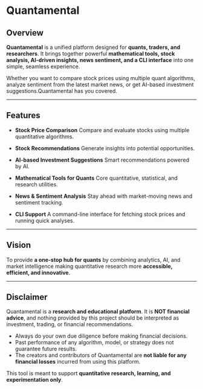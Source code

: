 # Quantamental

## Overview

**Quantamental** is a unified platform designed for **quants, traders, and researchers**.
It brings together powerful **mathematical tools, stock analysis, AI-driven insights, news sentiment, and a CLI interface** into one simple, seamless experience.

Whether you want to compare stock prices using multiple quant algorithms, analyze sentiment from the latest market news, or get AI-based investment suggestions.Quantamental has you covered.

---

## Features

* **Stock Price Comparison**
  Compare and evaluate stocks using multiple quantitative algorithms.

* **Stock Recommendations**
  Generate insights into potential opportunities.

* **AI-based Investment Suggestions**
  Smart recommendations powered by AI.

* **Mathematical Tools for Quants**
  Core quantitative, statistical, and research utilities.

* **News & Sentiment Analysis**
  Stay ahead with market-moving news and sentiment tracking.

* **CLI Support**
  A command-line interface for fetching stock prices and running quick analyses.

---

## Vision

To provide **a one-stop hub for quants** by combining analytics, AI, and market intelligence making quantitative research more **accessible, efficient, and innovative**.

---
## Disclaimer

Quantamental is a **research and educational platform**.
It is **NOT financial advice**, and nothing provided by this project should be interpreted as investment, trading, or financial recommendations.

* Always do your own due diligence before making financial decisions.
* Past performance of any algorithm, model, or strategy does not guarantee future results.
* The creators and contributors of Quantamental are **not liable for any financial losses** incurred from using this platform.

This tool is meant to support **quantitative research, learning, and experimentation only**.